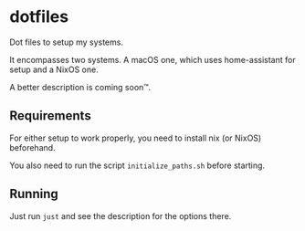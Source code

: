 # dotfiles

Dot files to setup my systems.

It encompasses two systems. A macOS one, which uses home-assistant for setup and a NixOS one.

A better description is coming soon™.

## Requirements

For either setup to work properly, you need to install nix (or NixOS) beforehand.

You also need to run the script `initialize_paths.sh` before starting.

## Running

Just run `just` and see the description for the options there.
